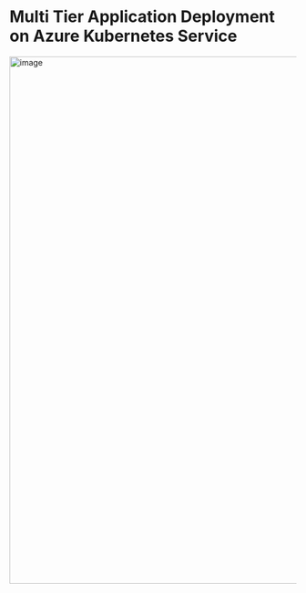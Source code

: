 # Multi Tier Application Deployment on Azure Kubernetes Service
<img width="926" alt="image" src="https://user-images.githubusercontent.com/93183118/192150359-26d5f987-20d8-42c7-ab4a-69937b9377ef.png">
